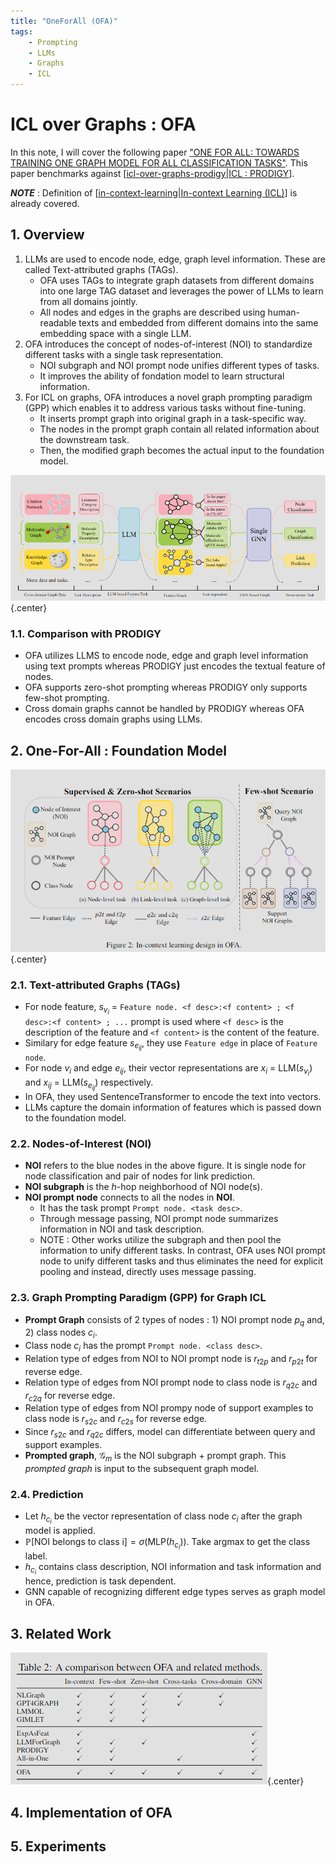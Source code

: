 ```yaml
---
title: "OneForAll (OFA)"
tags:
    - Prompting
    - LLMs
    - Graphs
    - ICL
---
```


# ICL over Graphs : OFA

In this note, I will cover the following paper ["ONE FOR ALL: TOWARDS TRAINING ONE GRAPH MODEL FOR ALL CLASSIFICATION TASKS"](https://arxiv.org/pdf/2310.00149v1.pdf). This paper benchmarks against [[icl-over-graphs-prodigy|ICL : PRODIGY]]. 

_**NOTE**_ : Definition of [[in-context-learning|In-context Learning (ICL)]] is already covered.

## 1. Overview

1. LLMs are used to encode node, edge, graph level information. These are called Text-attributed graphs (TAGs).
    - OFA uses TAGs to integrate graph datasets from different domains into one large TAG dataset and leverages the power of LLMs to learn from all domains jointly.
    - All nodes and edges in the graphs are described using human-readable texts and embedded from different domains into the same embedding space with a single LLM.
2. OFA introduces the concept of nodes-of-interest (NOI) to standardize different tasks with a single task representation.
    - NOI subgraph and NOI prompt node unifies different types of tasks.
    - It improves the ability of fondation model to learn structural information.
3. For ICL on graphs,  OFA introduces a novel graph prompting paradigm (GPP) which enables it to address various tasks without fine-tuning.
    - It inserts prompt graph into original graph in a task-specific way.
    -  The nodes in the prompt graph contain all related information about the downstream task. 
    -  Then, the modified graph becomes the actual input to the foundation model.

![OFA pipeline](../../assets/Notes/Graphs_with_LLMs/ofa-pipeline.png){.center}

### 1.1. Comparison with PRODIGY

- OFA utilizes LLMS to encode node, edge and graph level information using text prompts whereas PRODIGY just encodes the textual feature of nodes.
- OFA supports zero-shot prompting whereas PRODIGY only supports few-shot prompting.
- Cross domain graphs cannot be handled by PRODIGY whereas OFA encodes cross domain graphs using LLMs.

## 2. One-For-All : Foundation Model

![OFA model](../../assets/Notes/Graphs_with_LLMs/ofa-model.png){.center}

### 2.1. Text-attributed Graphs (TAGs)

- For node feature, $s_{v_i}$ = `Feature node. <f desc>:<f content> ; <f desc>:<f content> ; ...` prompt is used where `<f desc>` is the description of the feature and `<f content>` is the content of the feature.
- Similary for edge feature $s_{e_{ij}}$, they use `Feature edge` in place of `Feature node`.
- For node $v_i$ and edge $e_{ij}$, their vector representations are $x_i$ = LLM($s_{v_i}$) and $x_{ij}$ = LLM($s_{e_{ij}}$) respectively.
- In OFA, they used SentenceTransformer to encode the text into vectors.
- LLMs capture the domain information of features which is passed down to the foundation model.

### 2.2. Nodes-of-Interest (NOI)

- **NOI** refers to the blue nodes in the above figure. It is single node for node classification and pair of nodes for link prediction.
- **NOI subgraph** is the $h$-hop neighborhood of NOI node(s).
- **NOI prompt node** connects to all the nodes in **NOI**.
    - It has the task prompt `Prompt node. <task desc>`.
    - Through message passing, NOI prompt node summarizes information in NOI and task description.
    - NOTE : Other works utilize the subgraph and then pool the information to unify different tasks. In contrast, OFA uses NOI prompt node to unify different tasks and thus eliminates the need for explicit pooling and instead, directly uses message passing.

### 2.3. Graph Prompting Paradigm (GPP) for Graph ICL 

- **Prompt Graph** consists of 2 types of nodes : 1) NOI prompt node $p_q$ and, 2) class nodes $c_i$.
- Class node $c_i$ has the prompt `Prompt node. <class desc>`.
- Relation type of edges from NOI to NOI prompt node is $r_{t2p}$ and $r_{p2t}$ for reverse edge.
- Relation type of edges from NOI prompt node to class node is $r_{q2c}$ and $r_{c2q}$ for reverse edge.
- Relation type of edges from NOI prompy node of support examples to class node is $r_{s2c}$ and $r_{c2s}$ for reverse edge.
- Since $r_{s2c}$ and $r_{q2c}$ differs, model can differentiate between query and support examples.
- **Prompted graph**, $\mathcal{G}_m$ is the NOI subgraph + prompt graph. This *prompted graph* is input to the subsequent graph model.

### 2.4. Prediction

- Let $h_{c_i}$ be the vector representation of class node $c_i$ after the graph model is applied.
- $\mathbb{P}\text{[NOI belongs to class i]} = \sigma(\text{MLP}(h_{c_i}))$. Take $\text{argmax}$ to get the class label.
- $h_{c_i}$ contains class description, NOI information and task information and hence, prediction is task dependent.
- GNN capable of recognizing different edge types serves as graph model in OFA.

## 3. Related Work

![OFA comparison](../../assets/Notes/Graphs_with_LLMs/ofa-comparison.png){.center}

## 4. Implementation of OFA



## 5. Experiments



[//begin]: # "Autogenerated link references for markdown compatibility"
[icl-over-graphs-prodigy|ICL : PRODIGY]: ../Graph_Neural_Networks/icl-over-graphs-prodigy "ICL : PRODIGY"
[in-context-learning|In-context Learning (ICL)]: ../Miscellaneous/in-context-learning "In-context Learning (ICL)"
[//end]: # "Autogenerated link references"